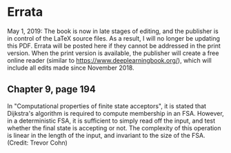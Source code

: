 # Errata

May 1, 2019: The book is now in late stages of editing, and the publisher is in control of the LaTeX source files. 
As a result, I will no longer be updating this PDF.
Errata will be posted here if they cannot be addressed in the print version.
When the print version is available, the publisher will create a free online reader (similar to https://www.deeplearningbook.org/), which will include all edits made since November 2018.

## Chapter 9, page 194

In "Computational properties of finite state acceptors", it is stated that Dijkstra's algorithm is required to compute membership in an FSA. However, in a deterministic FSA, it is sufficient to simply read off the input, and test whether the final state is accepting or not. The complexity of this operation is linear in the length of the input, and invariant to the size of the FSA. (Credit: Trevor Cohn)
